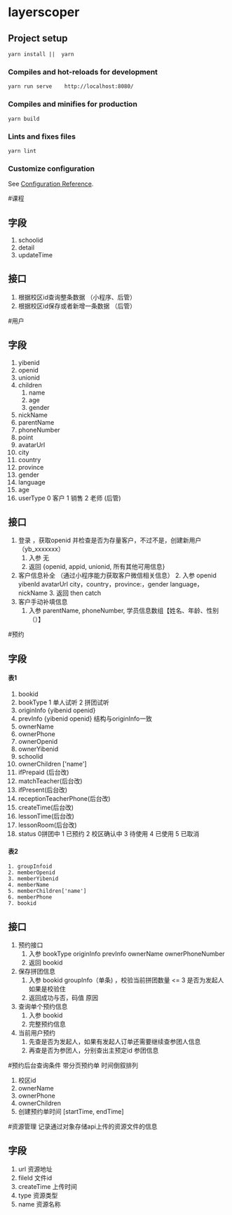 # layerscoper

## Project setup
```
yarn install ||  yarn
```

### Compiles and hot-reloads for development
```
yarn run serve    http://localhost:8080/
```

### Compiles and minifies for production
```
yarn build
```

### Lints and fixes files
```
yarn lint
```

### Customize configuration
See [Configuration Reference](https://cli.vuejs.org/config/).


#课程
## 字段
1. schoolid
2. detail
3. updateTime
## 接口
1. 根据校区id查询整条数据 （小程序、后管）
2. 根据校区id保存或者新增一条数据 （后管）

#用户
## 字段
1. yibenid
2. openid
3. unionid
4. children
	1. name
	2. age
	3. gender
5. nickName
6. parentName
7. phoneNumber
8. point
9. avatarUrl
10. city
11. country
12. province
13. gender
14. language
15. age
16. userType 0 客户 1 销售 2 老师  (后管)
## 接口
1. 登录 ，获取openid 并检查是否为存量客户，不过不是，创建新用户 （yb_xxxxxxx）
	1. 入参 无
	2. 返回 {openid, appid, unionid, 所有其他可用信息}
2. 客户信息补全 （通过小程序能力获取客户微信相关信息）
	2. 入参 openid yibenId avatarUrl  city，country，province:，gender language，nickName
	3. 返回 then catch
3. 客户手动补填信息
	1. 入参 parentName, phoneNumber, 学员信息数组【姓名、年龄、性别（）】

#预约
## 字段
#### 表1
1. bookid
2. bookType 1 单人试听 2 拼团试听
3. originInfo {yibenid openid}
4. prevInfo {yibenid openid} 结构与originInfo一致
5. ownerName
6. ownerPhone
7. ownerOpenid
8. ownerYibenid
9. schoolid
10. ownerChildren ['name']
11. ifPrepaid (后台改)
12. matchTeacher(后台改)
13. ifPresent(后台改)
14. receptionTeacherPhone(后台改)
15. createTime(后台改)
16. lessonTime(后台改)
17. lessonRoom(后台改)
18. status 0拼团中 1 已预约 2 校区确认中 3 待使用 4 已使用  5 已取消
#### 表2

	1. groupInfoid
	2. memberOpenid
	3. memberYibenid
	4. memberName
	5. memberChildren['name']
	6. memberPhone
	7. bookid
## 接口
1. 预约接口
	1. 入参 bookType originInfo prevInfo ownerName ownerPhoneNumber
	2. 返回 bookid
2. 保存拼团信息
	1. 入参 bookid groupInfo（单条) ，校验当前拼团数量 <= 3 是否为发起人如果是校验住
	2. 返回成功与否，码值 原因
3. 查询单个预约信息
	1. 入参 bookid
	2. 完整预约信息
4. 当前用户预约
	1. 先查是否为发起人，如果有发起人订单还需要继续查参团人信息
	2. 再查是否为参团人，分别查出主预定id 参团信息

#预约后台查询条件  带分页预约单  时间倒叙排列
1. 校区id
2. ownerName
3. ownerPhone
4. ownerChildren
5. 创建预约单时间  [startTime, endTime]


#资源管理
记录通过对象存储api上传的资源文件的信息
## 字段
1. url 资源地址
2. fileId 文件id
3. createTime 上传时间
4. type 资源类型
5. name 资源名称






